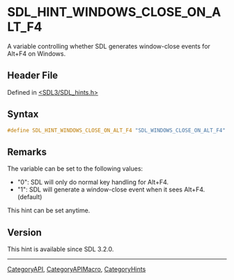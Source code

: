 # SDL_HINT_WINDOWS_CLOSE_ON_ALT_F4

A variable controlling whether SDL generates window-close events for Alt+F4 on Windows.

## Header File

Defined in [<SDL3/SDL_hints.h>](https://github.com/libsdl-org/SDL/blob/main/include/SDL3/SDL_hints.h)

## Syntax

```c
#define SDL_HINT_WINDOWS_CLOSE_ON_ALT_F4 "SDL_WINDOWS_CLOSE_ON_ALT_F4"
```

## Remarks

The variable can be set to the following values:

- "0": SDL will only do normal key handling for Alt+F4.
- "1": SDL will generate a window-close event when it sees Alt+F4.
  (default)

This hint can be set anytime.

## Version

This hint is available since SDL 3.2.0.





----
[CategoryAPI](CategoryAPI), [CategoryAPIMacro](CategoryAPIMacro), [CategoryHints](CategoryHints)

